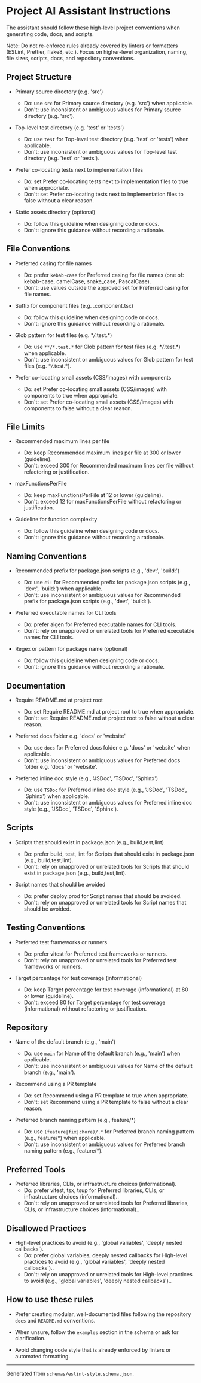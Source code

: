 # Project AI Assistant Instructions

The assistant should follow these high-level project conventions when generating code, docs, and scripts.

Note: Do not re-enforce rules already covered by linters or formatters (ESLint, Prettier, flake8, etc.). Focus on higher-level organization, naming, file sizes, scripts, docs, and repository conventions.

## Project Structure

- Primary source directory (e.g. 'src')

  - Do: use `src` for Primary source directory (e.g. 'src') when applicable.
  - Don't: use inconsistent or ambiguous values for Primary source directory (e.g. 'src').

- Top-level test directory (e.g. 'test' or 'tests')

  - Do: use `test` for Top-level test directory (e.g. 'test' or 'tests') when applicable.
  - Don't: use inconsistent or ambiguous values for Top-level test directory (e.g. 'test' or 'tests').

- Prefer co-locating tests next to implementation files

  - Do: set Prefer co-locating tests next to implementation files to true when appropriate.
  - Don't: set Prefer co-locating tests next to implementation files to false without a clear reason.

- Static assets directory (optional)
  - Do: follow this guideline when designing code or docs.
  - Don't: ignore this guidance without recording a rationale.

## File Conventions

- Preferred casing for file names

  - Do: prefer `kebab-case` for Preferred casing for file names (one of: kebab-case, camelCase, snake_case, PascalCase).
  - Don't: use values outside the approved set for Preferred casing for file names.

- Suffix for component files (e.g. .component.tsx)

  - Do: follow this guideline when designing code or docs.
  - Don't: ignore this guidance without recording a rationale.

- Glob pattern for test files (e.g. \*_/_.test.\*)

  - Do: use `**/*.test.*` for Glob pattern for test files (e.g. \*_/_.test.\*) when applicable.
  - Don't: use inconsistent or ambiguous values for Glob pattern for test files (e.g. \*_/_.test.\*).

- Prefer co-locating small assets (CSS/images) with components
  - Do: set Prefer co-locating small assets (CSS/images) with components to true when appropriate.
  - Don't: set Prefer co-locating small assets (CSS/images) with components to false without a clear reason.

## File Limits

- Recommended maximum lines per file

  - Do: keep Recommended maximum lines per file at 300 or lower (guideline).
  - Don't: exceed 300 for Recommended maximum lines per file without refactoring or justification.

- maxFunctionsPerFile

  - Do: keep maxFunctionsPerFile at 12 or lower (guideline).
  - Don't: exceed 12 for maxFunctionsPerFile without refactoring or justification.

- Guideline for function complexity
  - Do: follow this guideline when designing code or docs.
  - Don't: ignore this guidance without recording a rationale.

## Naming Conventions

- Recommended prefix for package.json scripts (e.g., 'dev:', 'build:')

  - Do: use `ci:` for Recommended prefix for package.json scripts (e.g., 'dev:', 'build:') when applicable.
  - Don't: use inconsistent or ambiguous values for Recommended prefix for package.json scripts (e.g., 'dev:', 'build:').

- Preferred executable names for CLI tools

  - Do: prefer aigen for Preferred executable names for CLI tools.
  - Don't: rely on unapproved or unrelated tools for Preferred executable names for CLI tools.

- Regex or pattern for package name (optional)
  - Do: follow this guideline when designing code or docs.
  - Don't: ignore this guidance without recording a rationale.

## Documentation

- Require README.md at project root

  - Do: set Require README.md at project root to true when appropriate.
  - Don't: set Require README.md at project root to false without a clear reason.

- Preferred docs folder e.g. 'docs' or 'website'

  - Do: use `docs` for Preferred docs folder e.g. 'docs' or 'website' when applicable.
  - Don't: use inconsistent or ambiguous values for Preferred docs folder e.g. 'docs' or 'website'.

- Preferred inline doc style (e.g., 'JSDoc', 'TSDoc', 'Sphinx')
  - Do: use `TSDoc` for Preferred inline doc style (e.g., 'JSDoc', 'TSDoc', 'Sphinx') when applicable.
  - Don't: use inconsistent or ambiguous values for Preferred inline doc style (e.g., 'JSDoc', 'TSDoc', 'Sphinx').

## Scripts

- Scripts that should exist in package.json (e.g., build,test,lint)

  - Do: prefer build, test, lint for Scripts that should exist in package.json (e.g., build,test,lint).
  - Don't: rely on unapproved or unrelated tools for Scripts that should exist in package.json (e.g., build,test,lint).

- Script names that should be avoided
  - Do: prefer deploy:prod for Script names that should be avoided.
  - Don't: rely on unapproved or unrelated tools for Script names that should be avoided.

## Testing Conventions

- Preferred test frameworks or runners

  - Do: prefer vitest for Preferred test frameworks or runners.
  - Don't: rely on unapproved or unrelated tools for Preferred test frameworks or runners.

- Target percentage for test coverage (informational)
  - Do: keep Target percentage for test coverage (informational) at 80 or lower (guideline).
  - Don't: exceed 80 for Target percentage for test coverage (informational) without refactoring or justification.

## Repository

- Name of the default branch (e.g., 'main')

  - Do: use `main` for Name of the default branch (e.g., 'main') when applicable.
  - Don't: use inconsistent or ambiguous values for Name of the default branch (e.g., 'main').

- Recommend using a PR template

  - Do: set Recommend using a PR template to true when appropriate.
  - Don't: set Recommend using a PR template to false without a clear reason.

- Preferred branch naming pattern (e.g., feature/\*)
  - Do: use `(feature|fix|chore)/.*` for Preferred branch naming pattern (e.g., feature/\*) when applicable.
  - Don't: use inconsistent or ambiguous values for Preferred branch naming pattern (e.g., feature/\*).

## Preferred Tools

- Preferred libraries, CLIs, or infrastructure choices (informational).
  - Do: prefer vitest, tsx, tsup for Preferred libraries, CLIs, or infrastructure choices (informational)..
  - Don't: rely on unapproved or unrelated tools for Preferred libraries, CLIs, or infrastructure choices (informational)..

## Disallowed Practices

- High-level practices to avoid (e.g., 'global variables', 'deeply nested callbacks').
  - Do: prefer global variables, deeply nested callbacks for High-level practices to avoid (e.g., 'global variables', 'deeply nested callbacks')..
  - Don't: rely on unapproved or unrelated tools for High-level practices to avoid (e.g., 'global variables', 'deeply nested callbacks')..

## How to use these rules

- Prefer creating modular, well-documented files following the repository `docs` and `README.md` conventions.

- When unsure, follow the `examples` section in the schema or ask for clarification.

- Avoid changing code style that is already enforced by linters or automated formatting.

---

Generated from `schemas/eslint-style.schema.json`.
